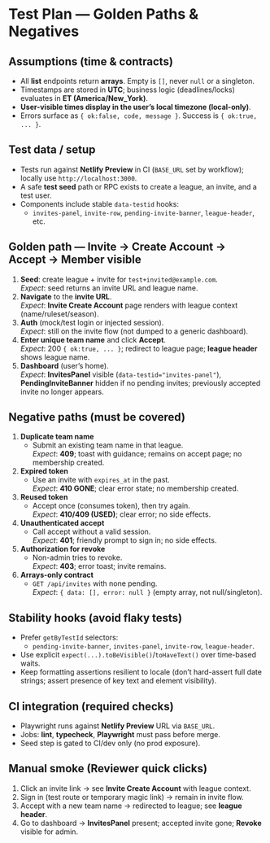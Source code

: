# Test Plan — Golden Paths & Negatives

## Assumptions (time & contracts)

- All **list** endpoints return **arrays**. Empty is `[]`, never `null` or a singleton.
- Timestamps are stored in **UTC**; business logic (deadlines/locks) evaluates in **ET (America/New_York)**.
- **User-visible times display in the user’s local timezone (local-only)**.
- Errors surface as `{ ok:false, code, message }`. Success is `{ ok:true, ... }`.

## Test data / setup

- Tests run against **Netlify Preview** in CI (`BASE_URL` set by workflow); locally use `http://localhost:3000`.
- A safe **test seed** path or RPC exists to create a league, an invite, and a test user.
- Components include stable `data-testid` hooks:
  - `invites-panel`, `invite-row`, `pending-invite-banner`, `league-header`, etc.

## Golden path — Invite → Create Account → Accept → Member visible

1. **Seed**: create league + invite for `test+invited@example.com`.  
   _Expect_: seed returns an invite URL and league name.
2. **Navigate** to the **invite URL**.  
   _Expect_: **Invite Create Account** page renders with league context (name/ruleset/season).
3. **Auth** (mock/test login or injected session).  
   _Expect_: still on the invite flow (not dumped to a generic dashboard).
4. **Enter unique team name** and click **Accept**.  
   _Expect_: 200 `{ ok:true, ... }`; redirect to league page; **league header** shows league name.
5. **Dashboard** (user’s home).  
   _Expect_: **InvitesPanel** visible (`data-testid="invites-panel"`), **PendingInviteBanner** hidden if no pending invites; previously accepted invite no longer appears.

## Negative paths (must be covered)

1. **Duplicate team name**
   - Submit an existing team name in that league.  
     _Expect_: **409**; toast with guidance; remains on accept page; no membership created.
2. **Expired token**
   - Use an invite with `expires_at` in the past.  
     _Expect_: **410 GONE**; clear error state; no membership created.
3. **Reused token**
   - Accept once (consumes token), then try again.  
     _Expect_: **410/409 (USED)**; clear error; no side effects.
4. **Unauthenticated accept**
   - Call accept without a valid session.  
     _Expect_: **401**; friendly prompt to sign in; no side effects.
5. **Authorization for revoke**
   - Non-admin tries to revoke.  
     _Expect_: **403**; error toast; invite remains.
6. **Arrays-only contract**
   - `GET /api/invites` with none pending.  
     _Expect_: `{ data: [], error: null }` (empty array, not null/singleton).

## Stability hooks (avoid flaky tests)

- Prefer `getByTestId` selectors:
  - `pending-invite-banner`, `invites-panel`, `invite-row`, `league-header`.
- Use explicit `expect(...).toBeVisible()`/`toHaveText()` over time-based waits.
- Keep formatting assertions resilient to locale (don’t hard-assert full date strings; assert presence of key text and element visibility).

## CI integration (required checks)

- Playwright runs against **Netlify Preview** URL via `BASE_URL`.
- Jobs: **lint**, **typecheck**, **Playwright** must pass before merge.
- Seed step is gated to CI/dev only (no prod exposure).

## Manual smoke (Reviewer quick clicks)

1. Click an invite link → see **Invite Create Account** with league context.
2. Sign in (test route or temporary magic link) → remain in invite flow.
3. Accept with a new team name → redirected to league; see **league header**.
4. Go to dashboard → **InvitesPanel** present; accepted invite gone; **Revoke** visible for admin.

